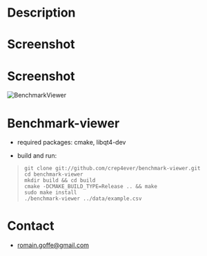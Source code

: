 # Description

# Screenshot
# Screenshot
![BenchmarkViewer](http://www.patacrep.com/data/images/benchmark-viewer.png)

# Benchmark-viewer
* required packages: cmake, libqt4-dev

* build and run:

>     git clone git://github.com/crep4ever/benchmark-viewer.git
>     cd benchmark-viewer
>     mkdir build && cd build
>     cmake -DCMAKE_BUILD_TYPE=Release .. && make
>     sudo make install
>     ./benchmark-viewer ../data/example.csv

# Contact
* romain.goffe@gmail.com
